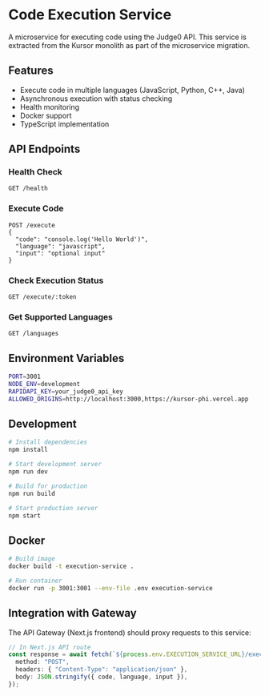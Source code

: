 # Code Execution Service

A microservice for executing code using the Judge0 API. This service is extracted from the Kursor monolith as part of the microservice migration.

## Features

- Execute code in multiple languages (JavaScript, Python, C++, Java)
- Asynchronous execution with status checking
- Health monitoring
- Docker support
- TypeScript implementation

## API Endpoints

### Health Check

```
GET /health
```

### Execute Code

```
POST /execute
{
  "code": "console.log('Hello World')",
  "language": "javascript",
  "input": "optional input"
}
```

### Check Execution Status

```
GET /execute/:token
```

### Get Supported Languages

```
GET /languages
```

## Environment Variables

```bash
PORT=3001
NODE_ENV=development
RAPIDAPI_KEY=your_judge0_api_key
ALLOWED_ORIGINS=http://localhost:3000,https://kursor-phi.vercel.app
```

## Development

```bash
# Install dependencies
npm install

# Start development server
npm run dev

# Build for production
npm run build

# Start production server
npm start
```

## Docker

```bash
# Build image
docker build -t execution-service .

# Run container
docker run -p 3001:3001 --env-file .env execution-service
```

## Integration with Gateway

The API Gateway (Next.js frontend) should proxy requests to this service:

```typescript
// In Next.js API route
const response = await fetch(`${process.env.EXECUTION_SERVICE_URL}/execute`, {
  method: "POST",
  headers: { "Content-Type": "application/json" },
  body: JSON.stringify({ code, language, input }),
});
```
